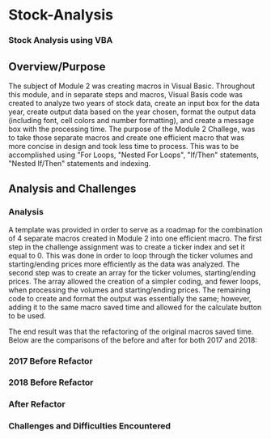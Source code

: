 # Stock-Analysis
### Stock Analysis using VBA

## Overview/Purpose
The subject of Module 2 was creating macros in Visual Basic.  Throughout this module, and in separate steps and macros, Visual Basis code was created to analyze two years of stock data, create an input box for the data year, create output data based on the year chosen, format the output data (including font, cell colors and number formatting), and create a message box with the processing time.  The purpose of the Module 2 Challege, was to take those separate macros and create one efficient macro that was more concise in design and took less time to process.  This was to be accomplished using "For Loops, "Nested For Loops", "If/Then" statements, "Nested If/Then" statements and indexing.  

## Analysis and Challenges

### Analysis 
A template was provided in order to serve as a roadmap for the combination of 4 separate macros created in Module 2 into one efficient macro.  The first step in the challenge assignment was to create a ticker index and set it equal to 0.  This was done in order to loop through the ticker volumes and starting/ending prices more efficiently as the data was analyzed.  The second step was to create an array for the ticker volumes, starting/ending prices.  The array allowed the creation of a simpler coding, and fewer loops, when processing the volumes and starting/ending prices.  The remaining code to create and format the output was essentially the same; however, adding it to the same macro saved time and allowed for the calculate button to be used.  

The end result was that the refactoring of the original macros saved time.  Below are the comparisons of the before and after for both 2017 and 2018:

### 2017 Before Refactor



### 2018 Before Refactor


### After Refactor


### Challenges and Difficulties Encountered
